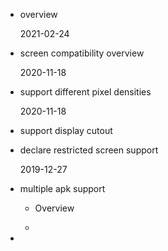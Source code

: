 - overview

  2021-02-24  

- screen compatibility overview  

  2020-11-18

- support different pixel densities  

  2020-11-18  

- support display cutout  

- declare restricted screen support  

  2019-12-27  

- multiple apk support

  - Overview

    

  - 

- 
